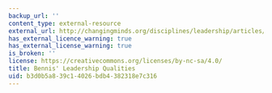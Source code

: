 ```yaml
---
backup_url: ''
content_type: external-resource
external_url: http://changingminds.org/disciplines/leadership/articles/bennis_qualities.htm
has_external_licence_warning: true
has_external_license_warning: true
is_broken: ''
license: https://creativecommons.org/licenses/by-nc-sa/4.0/
title: Bennis' Leadership Qualities
uid: b3d0b5a8-39c1-4026-bdb4-382318e7c316
---
```


